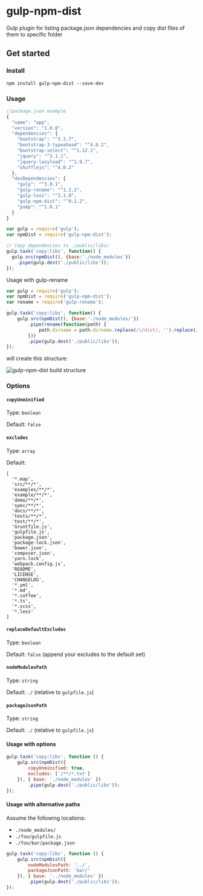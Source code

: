# gulp-npm-dist

Gulp plugin for listing package.json dependencies and copy dist files of them to specific folder

## Get started

### Install

```
npm install gulp-npm-dist --save-dev
```

### Usage

```javascript
//package.json example
{
  "name": "app",
  "version": "1.0.0",
  "dependencies": {
    "bootstrap": "^3.3.7",
    "bootstrap-3-typeahead": "^4.0.2",
    "bootstrap-select": "^1.12.1",
    "jquery": "^3.1.1",
    "jquery-lazyload": "^1.9.7",
    "shufflejs": "^4.0.2"
  },
  "devDependencies": {
    "gulp": "^3.9.1",
    "gulp-rename": "^1.2.2",
    "gulp-less": "^3.1.0",
    "gulp-npm-dist": "^0.1.2",
    "pump": "^1.0.1"
  }
}
```

```javascript
var gulp = require('gulp');
var npmDist = require('gulp-npm-dist');

// Copy dependencies to ./public/libs/
gulp.task('copy:libs', function() {
  gulp.src(npmDist(), {base:'./node_modules'})
    .pipe(gulp.dest('./public/libs'));
});
```

Usage with gulp-rename
```javascript
var gulp = require('gulp');
var npmDist = require('gulp-npm-dist');
var rename = require('gulp-rename');

gulp.task('copy:libs', function() {
    gulp.src(npmDist(), {base:'./node_modules/'})
        .pipe(rename(function(path) {
            path.dirname = path.dirname.replace(/\/dist/, '').replace(/\\dist/, '');
        }))
        .pipe(gulp.dest('./public/libs'));
});
```
will create this structure:

![gulp-npm-dist build structure](https://monosnap.com/file/3b6wW9hymbcToHB0Uko1NLPBNgYRQh.png)


### Options

#### `copyUnminified`
Type: `boolean`

Default: `false`


#### `excludes`
Type: `array`

Default: 
```
[
  '*.map',
  'src/**/*',
  'examples/**/*',
  'example/**/*',
  'demo/**/*',
  'spec/**/*',
  'docs/**/*',
  'tests/**/*',
  'test/**/*',
  'Gruntfile.js',
  'gulpfile.js',
  'package.json',
  'package-lock.json',
  'bower.json',
  'composer.json',
  'yarn.lock',
  'webpack.config.js',
  'README',
  'LICENSE',
  'CHANGELOG',
  '*.yml',
  '*.md',
  '*.coffee',
  '*.ts',
  '*.scss',
  '*.less'
]
```

#### `replaceDefaultExcludes`
Type: `boolean`

Default: `false` (append your excludes to the default set)


#### `nodeModulesPath`
Type: `string`

Default: `./` (relative to `gulpfile.js`)


#### `packageJsonPath`
Type: `string`

Default: `./` (relative to `gulpfile.js`)


#### Usage with options

```javascript
gulp.task('copy:libs', function () {
    gulp.src(npmDist({ 
        copyUnminified: true, 
        excludes: ['/**/*.txt'] 
    }), { base: './node_modules' })
        .pipe(gulp.dest('./public/libs'));
});
```


#### Usage with alternative paths

Assume the following locations: 
* `./node_modules/`
* `./foo/gulpfile.js`
* `./foo/bar/package.json`

```javascript
gulp.task('copy:libs', function () {
    gulp.src(npmDist({ 
        nodeModulesPath: '../',
        packageJsonPath: 'bar/'
    }), { base: '../node_modules' })
        .pipe(gulp.dest('./public/libs'));
});
```